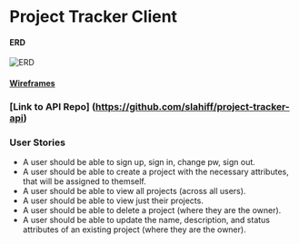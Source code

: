 # Project Tracker Client

#### ERD
![ERD](https://i.imgur.com/oSdw9xO.jpg)

#### [Wireframes](https://i.imgur.com/XtQG8Hb.jpg)

### [Link to API Repo] (https://github.com/slahiff/project-tracker-api)

### User Stories
- A user should be able to sign up, sign in, change pw, sign out.
- A user should be able to create a project with the necessary attributes, that will be assigned to themself.
- A user should be able to view all projects (across all users).
- A user should be able to view just their projects.
- A user should be able to delete a project (where they are the owner).
- A user should be able to update the name, description, and status attributes of an existing project (where they are the owner).
